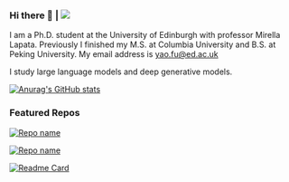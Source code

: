 ### Hi there 👋  |  ![](https://komarev.com/ghpvc/?username=FranxYao)

I am a Ph.D. student at the University of Edinburgh with professor Mirella Lapata. Previously I finished my M.S. at Columbia University and B.S. at Peking University. My email address is yao.fu@ed.ac.uk

I study large language models and deep generative models.

[![Anurag's GitHub stats](https://github-readme-stats.vercel.app/api?username=FranxYao)](https://github.com/anuraghazra/github-readme-stats)

### Featured Repos

[![Repo name](https://github-readme-stats.vercel.app/api/pin/?username=FranxYao&repo=prompt-handbook&show_owner=true)]([https://github.com/FranxYao/prompt-handbook](https://github.com/FranxYao/prompt-handbook))

[![Repo name](https://github-readme-stats.vercel.app/api/pin/?username=FranxYao&repo=Complexity-Based-Prompting&show_owner=true)]([https://github.com/FranxYao/Complexity-Based-Prompting](https://github.com/FranxYao/Complexity-Based-Prompting))

[![Readme Card](https://github-readme-stats.vercel.app/api/pin/?username=FranxYao&repo=prompt-handbook)](https://github.com/FranxYao/prompt-handbook)
